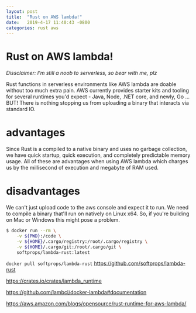 ```yaml
---
layout: post
title:  "Rust on AWS lambda!"
date:   2019-4-17 11:40:43 -0800
categories: rust aws
---
```


# Rust on AWS lambda!
*Dissclaimer: I'm still a noob to serverless, so bear with me, plz*

Rust functions in serverless environments like AWS lambda are doable without too much extra pain. AWS currently provides starter kits and tooling for several runtimes you'd expect - Java, Node, .NET core, and newly, Go ... 
BUT! There is nothing stopping us from uploading a binary that interacts via standard IO. 

# advantages

Since Rust is a compiled to a native binary and uses no garbage collection, we have quick startup, quick execution, and completely predictable memory usage. All of these are advantages when using AWS lambda which charges us by the millisecond of execution and megabyte of RAM used.

# disadvantages

We can't just upload code to the aws console and expect it to run. We need to compile a binary that'll run on natively on Linux x64.
So, if you're building on Mac or Windows this might pose a problem.

```bash
$ docker run --rm \
    -v ${PWD}:/code \
    -v ${HOME}/.cargo/registry:/root/.cargo/registry \
    -v ${HOME}/.cargo/git:/root/.cargo/git \
    softprops/lambda-rust:latest
```

`docker pull softprops/lambda-rust`
https://github.com/softprops/lambda-rust

https://crates.io/crates/lambda_runtime

https://github.com/lambci/docker-lambda#documentation

https://aws.amazon.com/blogs/opensource/rust-runtime-for-aws-lambda/
